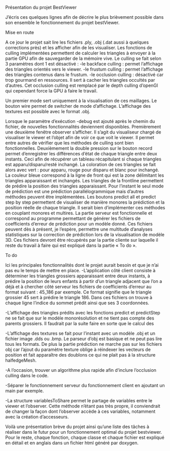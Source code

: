 Présentation du projet BestViewer

J’écris ces quelques lignes afin de décrire le plus brièvement possible dans son ensemble le fonctionnement du projet bestViewer.



Mise en route

A ce jour le projet sait lire les fichiers .ply, .obj (.dat aussi à quelques corrections près) et les afficher afin de les visualiser. Les fonctions de culling implémentées permettent de calculer les triangles à envoyer à la partie GPU afin de sauvegarder de la mémoire vive. 
Le culling se fait selon 3 paramètres dont 1 est désactivé :
-le backface culling : permet l’affichage des triangles orientés vers le viewer.
-le frustum culling : permet l’affichage des triangles contenus dans le frustum.
-le occlusion culling : désactivé car trop gourmand en ressources. Il sert à cacher les triangles occultés par d’autres.
Cet occlusion culling est remplacé par le depth culling d’openGl qui cependant force la GPU à faire le travail.

Un premier mode sert uniquement à la visualisation de ces maillages. Le bouton wire permet de switcher de mode d’affichage. L’affichage des textures est possible avec le format .obj.

Lorsque le paramètre d’exécution -debug est ajouté après le chemin du fichier, de nouvelles fonctionnalités deviennent disponibles. 
Premièrement une deuxième fenêtre observer s’afficher. Il s’agit du visualiseur chargé de visualiser le viewer et l’objet afin de voir ce que voit le viewer. Il permet entre autres de vérifier que les méthodes de culling sont bien fonctionnelles.
Deuxièmement la double pression sur le bouton record permet d’enregistrer les différences d’état de chaque triangle entre deux instants. Ceci afin de récupérer un tableau récapitulant si chaque triangles est apparu/disparu/resté inchangé. La coloration de ces triangles se fait alors avec vert : pour apparu, rouge pour disparu et blanc pour inchangé.
La couleur bleue correspond à la ligne de front qui est la zone délimitant les triangles apparaissant et inchangés. Les triangles de la frontline permettent de prédire la position des triangles apparaissant. Pour l’instant le seul mode de prédiction est une prédiction parallélogrammique mais d’autres méthodes peuvent être  implémentées.
Les boutons predict all et predict step by step permettent de visualiser de manière monores la prédiction et la position réelle de chaque triangle. Il serait bien d’implémenter ces méthodes en couplant monores et multires.
La partie serveur est fonctionnelle et correspond au programme permettant de générer les fichiers de coefficients d’erreur de prédiction pour un modèle donné. Ces fichiers peuvent dès à présent, je l’espère, permettre une multitude d’analyses statistiques sur la correction de prédiction lors de la visualisation de modèle 3D.
Ces fichiers devront être récupérés par la partie cliente sur laquelle il reste du travail à faire qui est expliqué dans la partie « To do ».



To do

Ici les principales fonctionnalités dont le projet aurait besoin et que je n’ai pas eu le temps de mettre en place.
-L’application côté client consiste à déterminer les triangles grossiers apparaissant entre deux instants, à prédire la position de leurs enfants à partir d’un triangle adjacent que l’on a déjà et à chercher côté serveur les fichiers de coefficients d’erreur au format suivant : 45_186 par exemple.
Ce format signifie que le triangle grossier 45 sert à prédire le triangle 186. 
Dans ces fichiers on trouve à chaque ligne l’indice du sommet prédit ainsi que ses 3 coordonnées.

-L’affichage des triangles prédits avec les fonctions predict et predictStep ne se fait que sur le modèle monorésolution et ne tient pas compte des parents grossiers. Il faudrait par la suite faire en sorte que le calcul des 

-L’affichage des textures se fait pour l’instant avec un modèle .obj et un fichier image .dds ou .bmp. Le parseur d’obj est basique et ne peut pas lire tous les formats. De plus la partie prédiction ne marche pas sur les fichiers obj car l’ajout du paramètre texture oblige à réindexer les vecteurs de position et fait apparaître des doublons ce qui ne plait pas à la structure halfedgeMesh.

-A l’occasion, trouver un algorithme plus rapide afin d’inclure l’occlusion culling dans le code.

-Séparer le fonctionnement serveur du fonctionnement client en ajoutant un main par exemple.

-La structure variablesToShare permet le partage de variables entre le viewer et l’observer. Cette méthode n’étant pas très propre, il conviendrait de changer la façon dont l’observer accède à ces variables, notamment avec la création d’accesseurs.

Voilà une présentation brève du projet ainsi qu’une liste des tâches à réaliser dans le futur pour un fonctionnement optimal du projet bestviewer. Pour le reste, chaque fonction, chaque classe et chaque fichier est expliqué en détail et en anglais dans un fichier html généré par doxygen.




